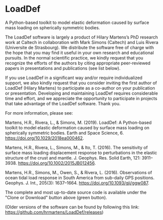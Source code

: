 # LoadDef
A Python-based toolkit to model elastic deformation caused by surface mass loading on spherically symmetric bodies.

The LoadDef software is largely a product of Hilary Martens’s PhD research work at Caltech in collaboration with Mark
Simons (Caltech) and Luis Rivera (Universite de Strasbourg). We distribute the software free of charge with
the hope that you may find it useful in your own research and educational pursuits. In the normal scientific
practice, we kindly request that you recognize the efforts of the authors by citing appropriate peer-reviewed
papers in presentations and publications (see list below).

If you use LoadDef in a significant way and/or require individualized support, we also kindly request that you consider inviting the first author of LoadDef (Hilary Martens) to participate as a co-author on your publication or presentation. Developing and maintaining LoadDef requires considerable time and effort, and we appreciate the opportunity to participate in projects that take advantage of the LoadDef software. Thank you. 

For more information, please see:

Martens, H.R., Rivera, L., & Simons, M. (2019). LoadDef: A Python-based toolkit to model elastic deformation caused by surface mass loading on spherically symmetric bodies. Earth and Space Science, 6. https://doi.org/10.1029/2018ea000462.

Martens, H.R., Rivera, L., Simons, M., & Ito, T. (2016). The sensitivity of surface mass loading displacement response to perturbations in the elastic structure of the crust and mantle. J. Geophys. Res. Solid Earth, 121: 3911–3938. https://doi.org/10.1002/2015JB012456.

Martens, H.R., Simons, M., Owen, S., & Rivera, L. (2016). Observations of ocean tidal load response in South America from sub-daily GPS positions. Geophys. J. Int., 205(3): 1637–1664. https://doi.org/10.1093/gji/ggw087.

The complete and most up-to-date source code is available under the "Clone or Download" button above (green button). 

(Older versions of the software can be found by following this link: https://github.com/hrmartens/LoadDef/releases)

